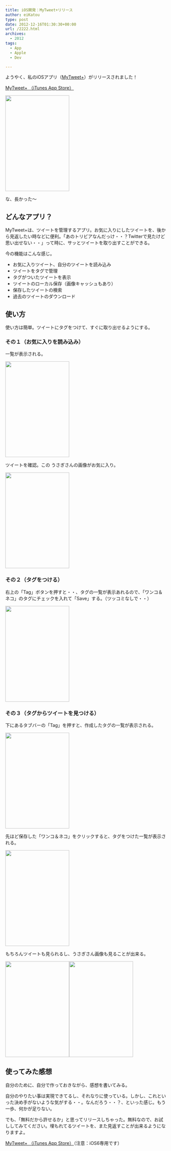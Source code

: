 ```yaml
---
title: iOS開発：MyTweet+リリース
author: eiKatou
type: post
date: 2012-12-16T01:30:30+00:00
url: /2222.html
archives:
  - 2012
tags:
  - App
  - Apple
  - Dev

---
```

ようやく、私のiOSアプリ（[MyTweet+][1]）がリリースされました！
  
[MyTweet+ （iTunes App Store）][1]
  
[<img src="http://eikatou.net/blog/wp-content/uploads/2012/12/20121216_mytweet1-200x300.jpg" alt="" title="20121216_mytweet1" width="200" height="300" class="alignnone size-medium wp-image-2230" srcset="/uploads/2012/12/20121216_mytweet1-200x300.jpg 200w, /uploads/2012/12/20121216_mytweet1.jpg 320w" sizes="(max-width: 200px) 100vw, 200px" />][2] 

な、長かった〜

## どんなアプリ？

MyTweet+は、ツイートを管理するアプリ。お気に入りにしたツイートを、後から見返したい時などに便利。「あのトリビアなんだっけ・・？Twitterで見たけど思い出せない・・」って時に、サッとツイートを取り出すことができる。

今の機能はこんな感じ。

  * お気に入りツイート、自分のツイートを読み込み
  * ツイートをタグで管理
  * タグがついたツイートを表示
  * ツイートのローカル保存（画像キャッシュもあり）
  * 保存したツイートの検索
  * 過去のツイートのダウンロード

<!--more-->

## 使い方

使い方は簡単。ツイートにタグをつけて、すぐに取り出せるようにする。

### その１（お気に入りを読み込み）

一覧が表示される。
  
[<img src="http://eikatou.net/blog/wp-content/uploads/2012/12/20121216_mytweet2-200x300.jpg" alt="" title="20121216_mytweet2" width="200" height="300" class="alignnone size-medium wp-image-2229" srcset="/uploads/2012/12/20121216_mytweet2-200x300.jpg 200w, /uploads/2012/12/20121216_mytweet2.jpg 320w" sizes="(max-width: 200px) 100vw, 200px" />][3]

ツイートを確認。この うさぎさんの画像がお気に入り。
  
[<img src="http://eikatou.net/blog/wp-content/uploads/2012/12/20121216_mytweet3-200x300.jpg" alt="" title="20121216_mytweet3" width="200" height="300" class="alignnone size-medium wp-image-2228" srcset="/uploads/2012/12/20121216_mytweet3-200x300.jpg 200w, /uploads/2012/12/20121216_mytweet3.jpg 320w" sizes="(max-width: 200px) 100vw, 200px" />][4] 

### その２（タグをつける）

右上の「Tag」ボタンを押すと・・、タグの一覧が表示あれるので、「ワンコ＆ネコ」のタグにチェックを入れて「Save」する。（ツッコミなしで・・）
  
[<img src="http://eikatou.net/blog/wp-content/uploads/2012/12/20121216_mytweet4-200x300.jpg" alt="" title="20121216_mytweet4" width="200" height="300" class="alignnone size-medium wp-image-2227" srcset="/uploads/2012/12/20121216_mytweet4-200x300.jpg 200w, /uploads/2012/12/20121216_mytweet4.jpg 320w" sizes="(max-width: 200px) 100vw, 200px" />][5] 

### その３（タグからツイートを見つける）

下にあるタブバーの「Tag」を押すと、作成したタグの一覧が表示される。
  
[<img src="http://eikatou.net/blog/wp-content/uploads/2012/12/20121216_mytweet5-200x300.jpg" alt="" title="20121216_mytweet5" width="200" height="300" class="alignnone size-medium wp-image-2226" srcset="/uploads/2012/12/20121216_mytweet5-200x300.jpg 200w, /uploads/2012/12/20121216_mytweet5.jpg 320w" sizes="(max-width: 200px) 100vw, 200px" />][6] 

先ほど保存した「ワンコ＆ネコ」をクリックすると、タグをつけた一覧が表示される。
  
[<img src="http://eikatou.net/blog/wp-content/uploads/2012/12/20121216_mytweet6-200x300.jpg" alt="" title="20121216_mytweet6" width="200" height="300" class="alignnone size-medium wp-image-2225" srcset="/uploads/2012/12/20121216_mytweet6-200x300.jpg 200w, /uploads/2012/12/20121216_mytweet6.jpg 320w" sizes="(max-width: 200px) 100vw, 200px" />][7]

もちろんツイートも見られるし、うさぎさん画像も見ることが出来る。
  
[<img src="http://eikatou.net/blog/wp-content/uploads/2012/12/20121216_mytweet7-200x300.jpg" alt="" title="20121216_mytweet7" width="200" height="300" class="alignnone size-medium wp-image-2223" srcset="/uploads/2012/12/20121216_mytweet7-200x300.jpg 200w, /uploads/2012/12/20121216_mytweet7.jpg 320w" sizes="(max-width: 200px) 100vw, 200px" />][8][<img src="http://eikatou.net/blog/wp-content/uploads/2012/12/20121216_mytweet8-200x300.jpg" alt="" title="20121216_mytweet8" width="200" height="300" class="alignnone size-medium wp-image-2224" srcset="/uploads/2012/12/20121216_mytweet8-200x300.jpg 200w, /uploads/2012/12/20121216_mytweet8.jpg 320w" sizes="(max-width: 200px) 100vw, 200px" />][9]

## 使ってみた感想

自分のために、自分で作っておきながら、感想を書いてみる。

自分のやりたい事は実現できてるし、それなりに使っている。しかし、これといった決め手がないような気がする・・。なんだろう・・？、といった感じ。もう一歩、何かが足りない。

でも、「無料だから許せるか」と思ってリリースしちゃった。無料なので、お試ししてみてください。埋もれてるツイートを、また見返すことが出来るようになりますよ。
  
[MyTweet+ （iTunes App Store）][1]（注意：iOS6専用です）

 [1]: https://itunes.apple.com/us/app/mytweet+/id581752631
 [2]: http://eikatou.net/blog/wp-content/uploads/2012/12/20121216_mytweet1.jpg
 [3]: http://eikatou.net/blog/wp-content/uploads/2012/12/20121216_mytweet2.jpg
 [4]: http://eikatou.net/blog/wp-content/uploads/2012/12/20121216_mytweet3.jpg
 [5]: http://eikatou.net/blog/wp-content/uploads/2012/12/20121216_mytweet4.jpg
 [6]: http://eikatou.net/blog/wp-content/uploads/2012/12/20121216_mytweet5.jpg
 [7]: http://eikatou.net/blog/wp-content/uploads/2012/12/20121216_mytweet6.jpg
 [8]: http://eikatou.net/blog/wp-content/uploads/2012/12/20121216_mytweet7.jpg
 [9]: http://eikatou.net/blog/wp-content/uploads/2012/12/20121216_mytweet8.jpg
